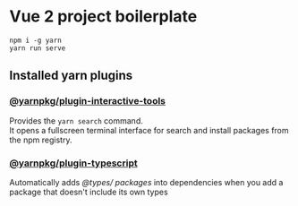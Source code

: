 # Vue 2 project  boilerplate
```text
npm i -g yarn
yarn run serve
```

## Installed yarn plugins

### [@yarnpkg/plugin-interactive-tools](https://github.com/yarnpkg/berry/tree/master/packages/plugin-interactive-tools)
Provides the `yarn search` command.  
It opens a fullscreen terminal interface for search and install packages from the npm registry.

### [@yarnpkg/plugin-typescript](https://github.com/yarnpkg/berry/tree/master/packages/plugin-typescript)
Automatically adds _@types/ packages_ into dependencies when you add a package that doesn't include its own types
